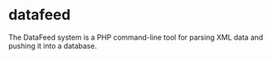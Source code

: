# datafeed
The DataFeed system is a PHP command-line tool for parsing XML data and pushing it into a database.
